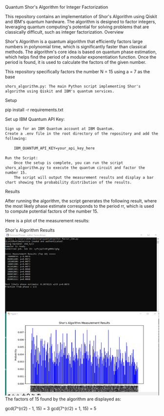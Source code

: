 
Quantum Shor's Algorithm for Integer Factorization

This repository contains an implementation of Shor's Algorithm using Qiskit and IBM's quantum hardware. The algorithm is designed to factor integers, leveraging quantum computing's potential for solving problems that are classically difficult, such as integer factorization.
Overview

Shor's Algorithm is a quantum algorithm that efficiently factors large numbers in polynomial time, which is significantly faster than classical methods. The algorithm's core idea is based on quantum phase estimation, which helps find the period of a modular exponentiation function. Once the period is found, it is used to calculate the factors of the given number.

This repository specifically factors the number N = 15 using a = 7 as the base 

    shors_algorithm.py: The main Python script implementing Shor's algorithm using Qiskit and IBM's quantum services.

Setup

pip install -r requirements.txt

Set up IBM Quantum API Key:

    Sign up for an IBM Quantum account at IBM Quantum.
    Create a .env file in the root directory of the repository and add the following:

        IBM_QUANTUM_API_KEY=your_api_key_here

    Run the Script:
        Once the setup is complete, you can run the script shors_algorithm.py to execute the quantum circuit and factor the number 15.
        The script will output the measurement results and display a bar chart showing the probability distribution of the results.

Results

After running the algorithm, the script generates the following result, where the most likely phase estimate corresponds to the period rr, which is used to compute potential factors of the number 15.

Here is a plot of the measurement results:

Shor's Algorithm Results
![](shorsalgorithmresults.png)
The factors of 15 found by the algorithm are displayed as:

  gcd(7^(r/2) - 1, 15) = 3
  gcd(7^(r/2) + 1, 15) = 5
